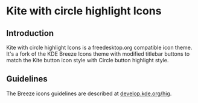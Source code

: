 # Kite with circle highlight Icons

## Introduction

Kite with circle highlight Icons is a freedesktop.org compatible icon theme. It's a fork of the KDE Breeze Icons theme with modified titlebar buttons to match the Kite button icon style with Circle button highlight style.

## Guidelines

The Breeze icons guidelines are described at [develop.kde.org/hig](https://develop.kde.org/hig).
